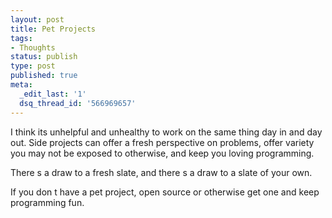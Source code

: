 ```yaml
---
layout: post
title: Pet Projects
tags:
- Thoughts
status: publish
type: post
published: true
meta:
  _edit_last: '1'
  dsq_thread_id: '566969657'
---
```

I think its unhelpful and unhealthy to work on the same thing day in and day out. Side projects can offer a fresh perspective on problems, offer variety you may not be exposed to otherwise, and keep you loving programming.

There s a draw to a fresh slate, and there s a draw to a slate of your own.

If you don t have a pet project, open source or otherwise   get one and keep programming fun.
